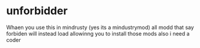 # unforbidder
Whaen you use this in mindrusty (yes its a mindustrymod) all modd that say forbiden will instead load allowinng you to install those mods also i need a coder

